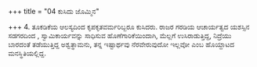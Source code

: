 +++
title = "04 ಕುಸಿದು ಜೊಮ್ಮಿನ"

+++
4. ತೂಕಡಿಕೆಯ ಆಲಸ್ಯದಿಂದ ಕೃಪಕೃತವರ್ಮರಿಬ್ಬರೂ ಕುಸಿದರು. ರಾಜರ ಗರಡಿಯ ಆಚಾರ್ಯತ್ವದ  ಯಶಸ್ಸಿನ ಸಡಗರದಿಂದ , ಸ್ವಾಮಿಕಾರ್ಯವನ್ನು ಸಾಧಿಸುವ  ಹೊಣೆಗಾರಿಕೆಯಿಂದಾಗಿ, ಮೆಲ್ಲಗೆ ಉಸಿರಾಡುತ್ತಿದ್ದ, ನಿದ್ರೆಯು ಬಾರದಂತೆ ತಡೆಯುತ್ತಿದ್ದ ಅಶ್ವತ್ಥಾಮನು, ತನ್ನ ಇಷ್ಟಾರ್ಥವು ನೆರವೇರುವುದೋ ಇಲ್ಲವೋ ಎಂಬ ಹೊಯ್ದಾಟದ ಮನಸ್ಥಿತಿಯಲ್ಲಿದ್ದ.